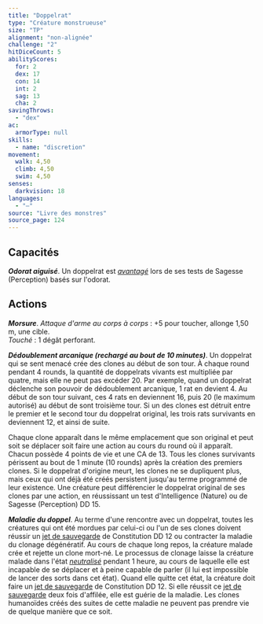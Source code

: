 ```yaml
---
title: "Doppelrat"
type: "Créature monstrueuse"
size: "TP"
alignment: "non-alignée"
challenge: "2"
hitDiceCount: 5
abilityScores:
  for: 2
  dex: 17
  con: 14
  int: 2
  sag: 13
  cha: 2
savingThrows:
  - "dex"
ac:
  armorType: null
skills:
  - name: "discretion"
movement:
  walk: 4,50
  climb: 4,50
  swim: 4,50
senses:
  darkvision: 18
languages:
  - "—"
source: "Livre des monstres"
source_page: 124
---
```

## Capacités
_**Odorat aiguisé**_. Un doppelrat est [_avantagé_](/utiliser-les-caracteristiques/#avantage-et-desavantage) lors de ses tests de Sagesse (Perception) basés sur l'odorat.

## Actions
_**Morsure**_. _Attaque d'arme au corps à corps_ : +5 pour toucher, allonge 1,50 m, une cible.  
_Touché_ : 1 dégât perforant.

_**Dédoublement arcanique (rechargé au bout de 10 minutes)**_. Un doppelrat qui se sent menacé crée des clones au début de son tour. À chaque round pendant 4 rounds, la quantité de doppelrats vivants est multipliée par quatre, mais elle ne peut pas excéder 20. Par exemple, quand un doppelrat déclenche son pouvoir de dédoublement arcanique, 1 rat en devient 4. Au début de son tour suivant, ces 4 rats en deviennent 16, puis 20 (le maximum autorisé) au début de sont troisième tour. Si un des clones est détruit entre le premier et le second tour du doppelrat original, les trois rats survivants en deviennent 12, et ainsi de suite.

Chaque clone apparaît dans le même emplacement que son original et peut soit se déplacer soit faire une action au cours du round où il apparaît. Chacun possède 4 points de vie et une CA de 13. Tous les clones survivants périssent au bout de 1 minute (10 rounds) après la création des premiers clones. Si le doppelrat d'origine meurt, les clones ne se dupliquent plus, mais ceux qui ont déjà été créés persistent jusqu'au terme programmé de leur existence. Une créature peut différencier le doppelrat original de ses clones par une action, en réussissant un test d'Intelligence (Nature) ou de Sagesse (Perception) DD 15.

_**Maladie du doppel**_. Au terme d'une rencontre avec un doppelrat, toutes les créatures qui ont été mordues par celui-ci ou l'un de ses clones doivent réussir un [jet de sauvegarde](/utiliser-les-caracteristiques/#jets-de-sauvegarde) de Constitution DD 12 ou contracter la maladie du clonage dégénératif. Au cours de chaque long repos, la créature malade crée et rejette un clone mort-né. Le processus de clonage laisse la créature malade dans l'état [_neutralisé_](/gerer-la-sante-du-personnage/#neutralise) pendant 1 heure, au cours de laquelle elle est incapable de se déplacer et à peine capable de parler (il lui est impossible de lancer des sorts dans cet état). Quand elle quitte cet état, la créature doit faire un [jet de sauvegarde](/utiliser-les-caracteristiques/#jets-de-sauvegarde) de Constitution DD 12. Si elle réussit ce [jet de sauvegarde](/utiliser-les-caracteristiques/#jets-de-sauvegarde) deux fois d'affilée, elle est guérie de la maladie. Les clones humanoïdes créés des suites de cette maladie ne peuvent pas prendre vie de quelque manière que ce soit.
